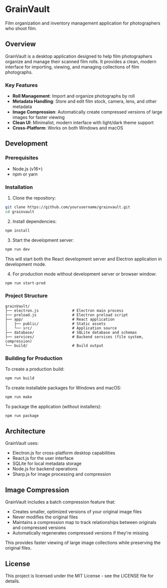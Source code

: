 # GrainVault

Film organization and inventory management application for photographers who shoot film.

## Overview

GrainVault is a desktop application designed to help film photographers organize and manage their scanned film rolls. It provides a clean, modern interface for importing, viewing, and managing collections of film photographs.

### Key Features

- **Roll Management**: Import and organize photographs by roll
- **Metadata Handling**: Store and edit film stock, camera, lens, and other metadata
- **Image Compression**: Automatically create compressed versions of large images for faster viewing
- **Clean UI**: Minimalist, modern interface with light/dark theme support
- **Cross-Platform**: Works on both Windows and macOS

## Development

### Prerequisites

- Node.js (v16+)
- npm or yarn

### Installation

1. Clone the repository:
```bash
git clone https://github.com/yourusername/grainvault.git
cd grainvault
```

2. Install dependencies:
```bash
npm install
```

3. Start the development server:
```bash
npm run dev
```

This will start both the React development server and Electron application in development mode.

4. For production mode without development server or browser window:
```bash
npm run start-prod
```

### Project Structure

```
grainVault/
├── electron.js               # Electron main process
├── preload.js                # Electron preload script
├── app/                      # React application
│   ├── public/               # Static assets
│   └── src/                  # Application source
├── database/                 # SQLite database and schemas
├── services/                 # Backend services (file system, compression)
└── build/                    # Build output
```

### Building for Production

To create a production build:

```bash
npm run build
```

To create installable packages for Windows and macOS:

```bash
npm run make
```

To package the application (without installers):

```bash
npm run package
```

## Architecture

GrainVault uses:
- Electron.js for cross-platform desktop capabilities
- React.js for the user interface
- SQLite for local metadata storage
- Node.js for backend operations
- Sharp.js for image processing and compression

## Image Compression

GrainVault includes a batch compression feature that:
- Creates smaller, optimized versions of your original image files
- Never modifies the original files
- Maintains a compression map to track relationships between originals and compressed versions
- Automatically regenerates compressed versions if they're missing

This provides faster viewing of large image collections while preserving the original files.

## License

This project is licensed under the MIT License - see the LICENSE file for details.

